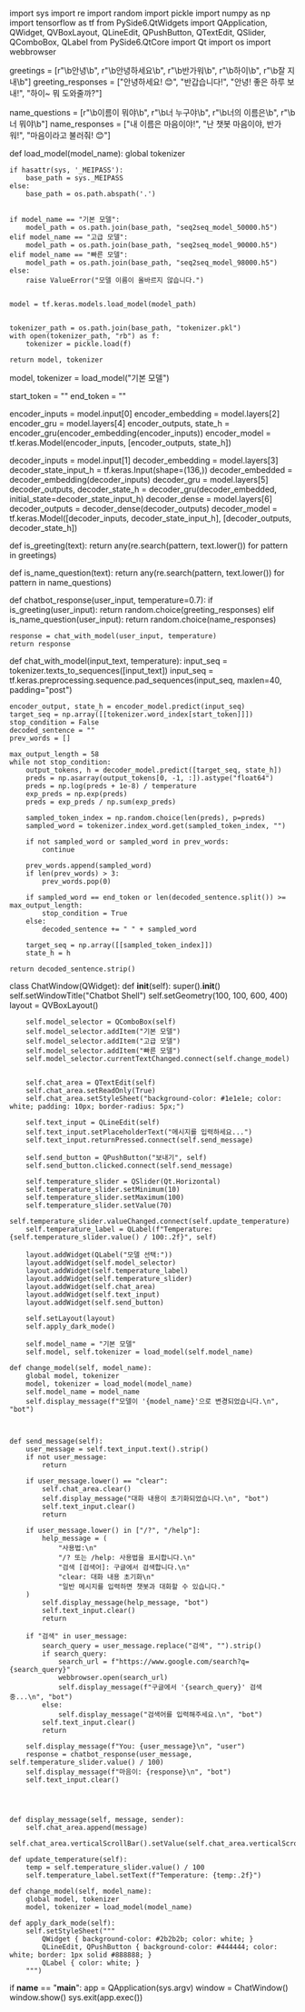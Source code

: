 import sys
import re
import random
import pickle
import numpy as np
import tensorflow as tf
from PySide6.QtWidgets import QApplication, QWidget, QVBoxLayout, QLineEdit, QPushButton, QTextEdit, QSlider, QComboBox, QLabel
from PySide6.QtCore import Qt
import os
import webbrowser

greetings = [r"\b안녕\b", r"\b안녕하세요\b", r"\b반가워\b", r"\b하이\b", r"\b잘 지내\b"]
greeting_responses = ["안녕하세요! 😊", "반갑습니다!", "안녕! 좋은 하루 보내!", "하이~ 뭐 도와줄까?"]

name_questions = [r"\b이름이 뭐야\b", r"\b너 누구야\b", r"\b너의 이름은\b", r"\b너 뭐야\b"]
name_responses = ["내 이름은 마음이야!", "난 챗봇 마음이야, 반가워!", "마음이라고 불러줘! 😊"]



def load_model(model_name):
    global tokenizer

   
    if hasattr(sys, '_MEIPASS'):
        base_path = sys._MEIPASS  
    else:
        base_path = os.path.abspath('.')  

    
    if model_name == "기본 모델":
        model_path = os.path.join(base_path, "seq2seq_model_50000.h5")
    elif model_name == "고급 모델":
        model_path = os.path.join(base_path, "seq2seq_model_90000.h5")
    elif model_name == "빠른 모델":
        model_path = os.path.join(base_path, "seq2seq_model_98000.h5")
    else:
        raise ValueError("모델 이름이 올바르지 않습니다.")

    
    model = tf.keras.models.load_model(model_path)

   
    tokenizer_path = os.path.join(base_path, "tokenizer.pkl")
    with open(tokenizer_path, "rb") as f:
        tokenizer = pickle.load(f)

    return model, tokenizer



model, tokenizer = load_model("기본 모델")

start_token = "<start>"
end_token = "<end>"


encoder_inputs = model.input[0]
encoder_embedding = model.layers[2]
encoder_gru = model.layers[4]
encoder_outputs, state_h = encoder_gru(encoder_embedding(encoder_inputs))
encoder_model = tf.keras.Model(encoder_inputs, [encoder_outputs, state_h])


decoder_inputs = model.input[1]
decoder_embedding = model.layers[3]
decoder_state_input_h = tf.keras.Input(shape=(136,))
decoder_embedded = decoder_embedding(decoder_inputs)
decoder_gru = model.layers[5]
decoder_outputs, decoder_state_h = decoder_gru(decoder_embedded, initial_state=decoder_state_input_h)
decoder_dense = model.layers[6]
decoder_outputs = decoder_dense(decoder_outputs)
decoder_model = tf.keras.Model([decoder_inputs, decoder_state_input_h], [decoder_outputs, decoder_state_h])


def is_greeting(text):
    return any(re.search(pattern, text.lower()) for pattern in greetings)

def is_name_question(text):
    return any(re.search(pattern, text.lower()) for pattern in name_questions)

def chatbot_response(user_input, temperature=0.7):
    if is_greeting(user_input):
        return random.choice(greeting_responses)
    elif is_name_question(user_input):
        return random.choice(name_responses)
    
    
    response = chat_with_model(user_input, temperature)  
    return response


def chat_with_model(input_text, temperature):
    input_seq = tokenizer.texts_to_sequences([input_text])
    input_seq = tf.keras.preprocessing.sequence.pad_sequences(input_seq, maxlen=40, padding="post")

    encoder_output, state_h = encoder_model.predict(input_seq)
    target_seq = np.array([[tokenizer.word_index[start_token]]])
    stop_condition = False
    decoded_sentence = ""
    prev_words = []

    max_output_length = 58
    while not stop_condition:
        output_tokens, h = decoder_model.predict([target_seq, state_h])
        preds = np.asarray(output_tokens[0, -1, :]).astype("float64")
        preds = np.log(preds + 1e-8) / temperature
        exp_preds = np.exp(preds)
        preds = exp_preds / np.sum(exp_preds)

        sampled_token_index = np.random.choice(len(preds), p=preds)
        sampled_word = tokenizer.index_word.get(sampled_token_index, "")

        if not sampled_word or sampled_word in prev_words:
            continue

        prev_words.append(sampled_word)
        if len(prev_words) > 3:
            prev_words.pop(0)

        if sampled_word == end_token or len(decoded_sentence.split()) >= max_output_length:
            stop_condition = True
        else:
            decoded_sentence += " " + sampled_word

        target_seq = np.array([[sampled_token_index]])
        state_h = h

    return decoded_sentence.strip()


class ChatWindow(QWidget):
    def __init__(self):
        super().__init__()
        self.setWindowTitle("Chatbot Shell")
        self.setGeometry(100, 100, 600, 400)
        layout = QVBoxLayout()

        
        self.model_selector = QComboBox(self)
        self.model_selector.addItem("기본 모델")
        self.model_selector.addItem("고급 모델")
        self.model_selector.addItem("빠른 모델")
        self.model_selector.currentTextChanged.connect(self.change_model)

       
        self.chat_area = QTextEdit(self)
        self.chat_area.setReadOnly(True)
        self.chat_area.setStyleSheet("background-color: #1e1e1e; color: white; padding: 10px; border-radius: 5px;")

        self.text_input = QLineEdit(self)
        self.text_input.setPlaceholderText("메시지를 입력하세요...")
        self.text_input.returnPressed.connect(self.send_message)

        self.send_button = QPushButton("보내기", self)
        self.send_button.clicked.connect(self.send_message)

        self.temperature_slider = QSlider(Qt.Horizontal)
        self.temperature_slider.setMinimum(10)
        self.temperature_slider.setMaximum(100)
        self.temperature_slider.setValue(70)
        self.temperature_slider.valueChanged.connect(self.update_temperature)
        self.temperature_label = QLabel(f"Temperature: {self.temperature_slider.value() / 100:.2f}", self)

        layout.addWidget(QLabel("모델 선택:"))
        layout.addWidget(self.model_selector)
        layout.addWidget(self.temperature_label)
        layout.addWidget(self.temperature_slider)
        layout.addWidget(self.chat_area)
        layout.addWidget(self.text_input)
        layout.addWidget(self.send_button)

        self.setLayout(layout)
        self.apply_dark_mode()

        self.model_name = "기본 모델"
        self.model, self.tokenizer = load_model(self.model_name)

    def change_model(self, model_name):
        global model, tokenizer
        model, tokenizer = load_model(model_name) 
        self.model_name = model_name  
        self.display_message(f"모델이 '{model_name}'으로 변경되었습니다.\n", "bot")

    

    def send_message(self):
        user_message = self.text_input.text().strip()
        if not user_message:
            return

        if user_message.lower() == "clear":
            self.chat_area.clear() 
            self.display_message("대화 내용이 초기화되었습니다.\n", "bot")
            self.text_input.clear()
            return
    
        if user_message.lower() in ["/?", "/help"]:
            help_message = (
                "사용법:\n"
                "/? 또는 /help: 사용법을 표시합니다.\n"
                "검색 [검색어]: 구글에서 검색합니다.\n"
                "clear: 대화 내용 초기화\n"
                "일반 메시지를 입력하면 챗봇과 대화할 수 있습니다."
        )
            self.display_message(help_message, "bot")
            self.text_input.clear()
            return

        if "검색" in user_message: 
            search_query = user_message.replace("검색", "").strip() 
            if search_query:  
                search_url = f"https://www.google.com/search?q={search_query}"
                webbrowser.open(search_url)  
                self.display_message(f"구글에서 '{search_query}' 검색 중...\n", "bot")
            else:
                self.display_message("검색어를 입력해주세요.\n", "bot")
            self.text_input.clear()
            return

        self.display_message(f"You: {user_message}\n", "user")
        response = chatbot_response(user_message, self.temperature_slider.value() / 100)
        self.display_message(f"마음이: {response}\n", "bot")
        self.text_input.clear()




    def display_message(self, message, sender):
        self.chat_area.append(message)
        self.chat_area.verticalScrollBar().setValue(self.chat_area.verticalScrollBar().maximum())

    def update_temperature(self):
        temp = self.temperature_slider.value() / 100
        self.temperature_label.setText(f"Temperature: {temp:.2f}")

    def change_model(self, model_name):
        global model, tokenizer
        model, tokenizer = load_model(model_name)

    def apply_dark_mode(self):
        self.setStyleSheet("""
            QWidget { background-color: #2b2b2b; color: white; }
            QLineEdit, QPushButton { background-color: #444444; color: white; border: 1px solid #888888; }
            QLabel { color: white; }
        """)

if __name__ == "__main__":
    app = QApplication(sys.argv)
    window = ChatWindow()
    window.show()
    sys.exit(app.exec())
